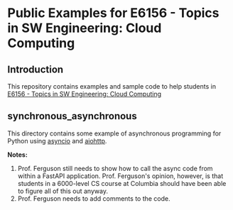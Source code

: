 # Public Examples for E6156 - Topics in SW Engineering: Cloud Computing

## Introduction

This repository contains examples and sample code to help students in
[E6156 - Topics in SW Engineering: Cloud Computing](https://donald-f-ferguson.github.io/E6156-Cloud-Computing-F23/)

## synchronous_asynchronous

This directory contains some example of asynchronous programming for Python using
[asyncio](https://docs.python.org/3/library/asyncio.html) and
[aiohttp](https://docs.aiohttp.org/en/stable/).

__Notes:__
1. Prof. Ferguson still needs to show how to call the async code from within
a FastAPI application. Prof. Ferguson's opinion, however, is that students in a
6000-level CS course at Columbia should have been able to figure all of this
out anyway.
2. Prof. Ferguson needs to add comments to the code.